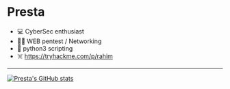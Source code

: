# Presta
 
- 💻 CyberSec enthusiast
- 🏴‍☠️ WEB pentest / Networking
- 🐍 python3 scripting
- ☠️ https://tryhackme.com/p/rahim

***

[![Presta's GitHub stats](https://github-readme-stats.vercel.app/api?username=prestaa&show_icons=true&theme=dark&hide=prs)](https://github.com/anuraghazra/github-readme-stats)


<img hsrc="https://www.root-me.org/IMG/logo/siteon0.svg">

